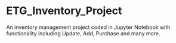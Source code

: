 # ETG_Inventory_Project
An inventory management project coded in Jupyter Notebook with functionality including Update, Add, Purchase and many more. 
